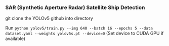 ### SAR (Synthetic Aperture Radar) Satellite Ship Detection
git clone the YOLOv5 github into directory

Run `python yolov5/train.py --img 640 --batch 16 --epochs 5 --data dataset.yaml --weights yolov5s.pt --device=0`
(Set device to CUDA GPU if available)